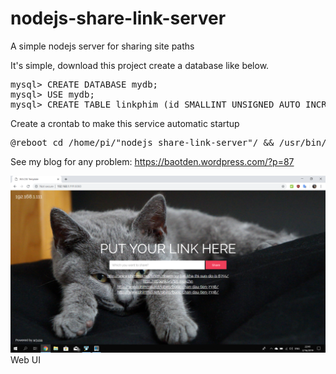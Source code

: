 # nodejs-share-link-server
A simple nodejs server for sharing site paths

It's simple, download this project create a database like below.

<pre>
mysql> CREATE DATABASE mydb;
mysql> USE mydb;
mysql> CREATE TABLE linkphim (id SMALLINT UNSIGNED AUTO_INCREMENT PRIMARY KEY, link TEXT NOT NULL);
</pre>

Create a crontab to make this service automatic startup

<pre>
@reboot cd /home/pi/"nodejs share-link-server"/ && /usr/bin/node /home/pi/"nodejs share-link-server"/server.js
</pre>

See my blog for any problem: https://baotden.wordpress.com/?p=87

![Web UI](/web%20UI%20result/nodejs-share-link-seerver_Web%20UI.png)
Web UI
